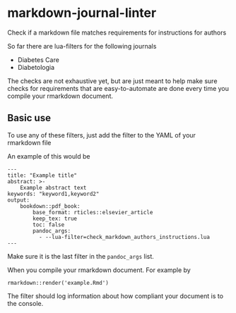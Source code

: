 # markdown-journal-linter


Check if a markdown file matches requirements for instructions for authors

So far there are lua-filters for the following journals
- Diabetes Care
- Diabetologia

The checks are not exhaustive yet, but are just meant to help make sure checks for requirements that are easy-to-automate are done every time you compile your rmarkdown document.

## Basic use

To use any of these filters, just add the filter to the YAML of your rmarkdown file

An example of this would be

```
---
title: "Example title"
abstract: >-
    Example abstract text
keywords: "keyword1,keyword2"
output:
    bookdown::pdf_book:
        base_format: rticles::elsevier_article
        keep_tex: true
        toc: false
        pandoc_args:
          - --lua-filter=check_markdown_authors_instructions.lua
---
```
Make sure it is the last filter in the `pandoc_args` list.



When you compile your rmarkdown document. For example by
```
rmarkdown::render('example.Rmd')
```

The filter should log information about how compliant your document is to the console.

